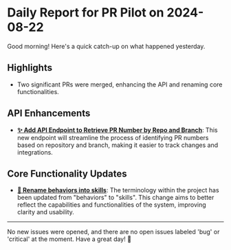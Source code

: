 # Daily Report for PR Pilot on 2024-08-22

Good morning! Here's a quick catch-up on what happened yesterday.

## Highlights
- Two significant PRs were merged, enhancing the API and renaming core functionalities.

## API Enhancements
- **[✨ Add API Endpoint to Retrieve PR Number by Repo and Branch](https://github.com/PR-Pilot-AI/pr-pilot/pull/214)**: This new endpoint will streamline the process of identifying PR numbers based on repository and branch, making it easier to track changes and integrations.

## Core Functionality Updates
- **[🔄 Rename behaviors into skills](https://github.com/PR-Pilot-AI/pr-pilot/pull/216)**: The terminology within the project has been updated from "behaviors" to "skills". This change aims to better reflect the capabilities and functionalities of the system, improving clarity and usability.

---

No new issues were opened, and there are no open issues labeled 'bug' or 'critical' at the moment. Have a great day! 🚀